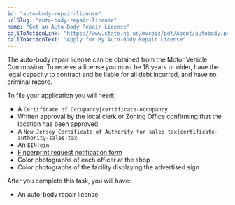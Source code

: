 ```yaml
---
id: "auto-body-repair-license"
urlSlug: "auto-body-repair-license"
name: "Get an Auto-Body Repair License"
callToActionLink: "https://www.state.nj.us/mvcbiz/pdf/About/autobody.pdf"
callToActionText: "Apply for My Auto-Body Repair License"
---
```


The auto-body repair license can be obtained from the Motor Vehicle Commission. To receive a license you must be 18 years or older, have the legal capacity to contract and be liable for all debt incurred, and have no criminal record.

To file your application you will need:
* A `Certificate of Occupancy|certificate-occupancy`
* Written approval by the local clerk or Zoning Office confirming that the location has been approved
* A `New Jersey Certificate of Authority for sales tax|certificate-authority-sales-tax`
* An `EIN|ein` 
* [Fingerprint request notification form](https://www.state.nj.us/mvcbiz/pdf/Business_Licenses/Fingerprint_Request_Notification_Form.pdf)
* Color photographs of each officer at the shop
* Color photographs of the facility displaying the advertised sign
 
After you complete this task, you will have:

- An auto-body repair license
